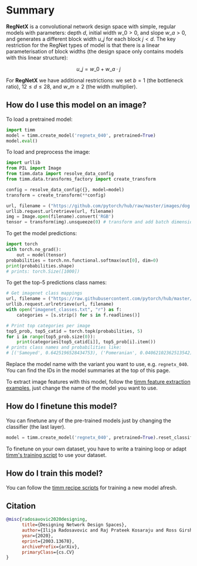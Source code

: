 # Summary

**RegNetX** is a convolutional network design space with simple, regular models with parameters: depth $d$, initial width $w\_{0} > 0$, and slope $w\_{a} > 0$, and generates a different block width $u\_{j}$ for each block $j < d$. The key restriction for the RegNet types of model is that there is a linear parameterisation of block widths (the design space only contains models with this linear structure):

$$ u\_{j} = w\_{0} + w\_{a}\cdot{j} $$

For **RegNetX** we have additional restrictions: we set $b = 1$ (the bottleneck ratio), $12 \leq d \leq 28$, and $w\_{m} \geq 2$ (the width multiplier).

## How do I use this model on an image?
To load a pretrained model:

```python
import timm
model = timm.create_model('regnetx_040', pretrained=True)
model.eval()
```

To load and preprocess the image:
```python 
import urllib
from PIL import Image
from timm.data import resolve_data_config
from timm.data.transforms_factory import create_transform

config = resolve_data_config({}, model=model)
transform = create_transform(**config)

url, filename = ("https://github.com/pytorch/hub/raw/master/images/dog.jpg", "dog.jpg")
urllib.request.urlretrieve(url, filename)
img = Image.open(filename).convert('RGB')
tensor = transform(img).unsqueeze(0) # transform and add batch dimension
```

To get the model predictions:
```python
import torch
with torch.no_grad():
    out = model(tensor)
probabilities = torch.nn.functional.softmax(out[0], dim=0)
print(probabilities.shape)
# prints: torch.Size([1000])
```

To get the top-5 predictions class names:
```python
# Get imagenet class mappings
url, filename = ("https://raw.githubusercontent.com/pytorch/hub/master/imagenet_classes.txt", "imagenet_classes.txt")
urllib.request.urlretrieve(url, filename) 
with open("imagenet_classes.txt", "r") as f:
    categories = [s.strip() for s in f.readlines()]

# Print top categories per image
top5_prob, top5_catid = torch.topk(probabilities, 5)
for i in range(top5_prob.size(0)):
    print(categories[top5_catid[i]], top5_prob[i].item())
# prints class names and probabilities like:
# [('Samoyed', 0.6425196528434753), ('Pomeranian', 0.04062102362513542), ('keeshond', 0.03186424449086189), ('white wolf', 0.01739676296710968), ('Eskimo dog', 0.011717947199940681)]
```

Replace the model name with the variant you want to use, e.g. `regnetx_040`. You can find the IDs in the model summaries at the top of this page.

To extract image features with this model, follow the [timm feature extraction examples](https://rwightman.github.io/pytorch-image-models/feature_extraction/), just change the name of the model you want to use.

## How do I finetune this model?
You can finetune any of the pre-trained models just by changing the classifier (the last layer).
```python
model = timm.create_model('regnetx_040', pretrained=True).reset_classifier(NUM_FINETUNE_CLASSES)
```
To finetune on your own dataset, you have to write a training loop or adapt [timm's training
script](https://github.com/rwightman/pytorch-image-models/blob/master/train.py) to use your dataset.

## How do I train this model?

You can follow the [timm recipe scripts](https://rwightman.github.io/pytorch-image-models/scripts/) for training a new model afresh.

## Citation

```BibTeX
@misc{radosavovic2020designing,
      title={Designing Network Design Spaces}, 
      author={Ilija Radosavovic and Raj Prateek Kosaraju and Ross Girshick and Kaiming He and Piotr Dollár},
      year={2020},
      eprint={2003.13678},
      archivePrefix={arXiv},
      primaryClass={cs.CV}
}
```

<!--
Models:
- Name: regnetx_040
  Metadata:
    FLOPs: 5095167744
    Epochs: 100
    Batch Size: 512
    Training Data:
    - ImageNet
    Training Techniques:
    - SGD with Momentum
    - Weight Decay
    Training Resources: 8x NVIDIA V100 GPUs
    Architecture:
    - 1x1 Convolution
    - Batch Normalization
    - Convolution
    - Dense Connections
    - Global Average Pooling
    - Grouped Convolution
    - ReLU
    File Size: 88844824
    Tasks:
    - Image Classification
    ID: regnetx_040
    Crop Pct: '0.875'
    Momentum: 0.9
    Image Size: '224'
    Weight Decay: 5.0e-05
    Interpolation: bicubic
  Code: https://github.com/rwightman/pytorch-image-models/blob/d8e69206be253892b2956341fea09fdebfaae4e3/timm/models/regnet.py#L373
  In Collection: RegNetX
- Name: regnetx_004
  Metadata:
    FLOPs: 510619136
    Epochs: 100
    Batch Size: 1024
    Training Data:
    - ImageNet
    Training Techniques:
    - SGD with Momentum
    - Weight Decay
    Training Resources: 8x NVIDIA V100 GPUs
    Architecture:
    - 1x1 Convolution
    - Batch Normalization
    - Convolution
    - Dense Connections
    - Global Average Pooling
    - Grouped Convolution
    - ReLU
    File Size: 20841309
    Tasks:
    - Image Classification
    ID: regnetx_004
    Crop Pct: '0.875'
    Momentum: 0.9
    Image Size: '224'
    Weight Decay: 5.0e-05
    Interpolation: bicubic
  Code: https://github.com/rwightman/pytorch-image-models/blob/d8e69206be253892b2956341fea09fdebfaae4e3/timm/models/regnet.py#L343
  In Collection: RegNetX
- Name: regnetx_006
  Metadata:
    FLOPs: 771659136
    Epochs: 100
    Batch Size: 1024
    Training Data:
    - ImageNet
    Training Techniques:
    - SGD with Momentum
    - Weight Decay
    Training Resources: 8x NVIDIA V100 GPUs
    Architecture:
    - 1x1 Convolution
    - Batch Normalization
    - Convolution
    - Dense Connections
    - Global Average Pooling
    - Grouped Convolution
    - ReLU
    File Size: 24965172
    Tasks:
    - Image Classification
    ID: regnetx_006
    Crop Pct: '0.875'
    Momentum: 0.9
    Image Size: '224'
    Weight Decay: 5.0e-05
    Interpolation: bicubic
  Code: https://github.com/rwightman/pytorch-image-models/blob/d8e69206be253892b2956341fea09fdebfaae4e3/timm/models/regnet.py#L349
  In Collection: RegNetX
- Name: regnetx_002
  Metadata:
    FLOPs: 255276032
    Epochs: 100
    Batch Size: 1024
    Training Data:
    - ImageNet
    Training Techniques:
    - SGD with Momentum
    - Weight Decay
    Training Resources: 8x NVIDIA V100 GPUs
    Architecture:
    - 1x1 Convolution
    - Batch Normalization
    - Convolution
    - Dense Connections
    - Global Average Pooling
    - Grouped Convolution
    - ReLU
    File Size: 10862199
    Tasks:
    - Image Classification
    ID: regnetx_002
    Crop Pct: '0.875'
    Momentum: 0.9
    Image Size: '224'
    Weight Decay: 5.0e-05
    Interpolation: bicubic
  Code: https://github.com/rwightman/pytorch-image-models/blob/d8e69206be253892b2956341fea09fdebfaae4e3/timm/models/regnet.py#L337
  In Collection: RegNetX
- Name: regnetx_008
  Metadata:
    FLOPs: 1027038208
    Epochs: 100
    Batch Size: 1024
    Training Data:
    - ImageNet
    Training Techniques:
    - SGD with Momentum
    - Weight Decay
    Training Resources: 8x NVIDIA V100 GPUs
    Architecture:
    - 1x1 Convolution
    - Batch Normalization
    - Convolution
    - Dense Connections
    - Global Average Pooling
    - Grouped Convolution
    - ReLU
    File Size: 29235944
    Tasks:
    - Image Classification
    ID: regnetx_008
    Crop Pct: '0.875'
    Momentum: 0.9
    Image Size: '224'
    Weight Decay: 5.0e-05
    Interpolation: bicubic
  Code: https://github.com/rwightman/pytorch-image-models/blob/d8e69206be253892b2956341fea09fdebfaae4e3/timm/models/regnet.py#L355
  In Collection: RegNetX
- Name: regnetx_016
  Metadata:
    FLOPs: 2059337856
    Epochs: 100
    Batch Size: 1024
    Training Data:
    - ImageNet
    Training Techniques:
    - SGD with Momentum
    - Weight Decay
    Training Resources: 8x NVIDIA V100 GPUs
    Architecture:
    - 1x1 Convolution
    - Batch Normalization
    - Convolution
    - Dense Connections
    - Global Average Pooling
    - Grouped Convolution
    - ReLU
    File Size: 36988158
    Tasks:
    - Image Classification
    ID: regnetx_016
    Crop Pct: '0.875'
    Momentum: 0.9
    Image Size: '224'
    Weight Decay: 5.0e-05
    Interpolation: bicubic
  Code: https://github.com/rwightman/pytorch-image-models/blob/d8e69206be253892b2956341fea09fdebfaae4e3/timm/models/regnet.py#L361
  In Collection: RegNetX
- Name: regnetx_032
  Metadata:
    FLOPs: 4082555904
    Epochs: 100
    Batch Size: 512
    Training Data:
    - ImageNet
    Training Techniques:
    - SGD with Momentum
    - Weight Decay
    Training Resources: 8x NVIDIA V100 GPUs
    Architecture:
    - 1x1 Convolution
    - Batch Normalization
    - Convolution
    - Dense Connections
    - Global Average Pooling
    - Grouped Convolution
    - ReLU
    File Size: 61509573
    Tasks:
    - Image Classification
    ID: regnetx_032
    Crop Pct: '0.875'
    Momentum: 0.9
    Image Size: '224'
    Weight Decay: 5.0e-05
    Interpolation: bicubic
  Code: https://github.com/rwightman/pytorch-image-models/blob/d8e69206be253892b2956341fea09fdebfaae4e3/timm/models/regnet.py#L367
  In Collection: RegNetX
- Name: regnetx_064
  Metadata:
    FLOPs: 8303405824
    Epochs: 100
    Batch Size: 512
    Training Data:
    - ImageNet
    Training Techniques:
    - SGD with Momentum
    - Weight Decay
    Training Resources: 8x NVIDIA V100 GPUs
    Architecture:
    - 1x1 Convolution
    - Batch Normalization
    - Convolution
    - Dense Connections
    - Global Average Pooling
    - Grouped Convolution
    - ReLU
    File Size: 105184854
    Tasks:
    - Image Classification
    ID: regnetx_064
    Crop Pct: '0.875'
    Momentum: 0.9
    Image Size: '224'
    Weight Decay: 5.0e-05
    Interpolation: bicubic
  Code: https://github.com/rwightman/pytorch-image-models/blob/d8e69206be253892b2956341fea09fdebfaae4e3/timm/models/regnet.py#L379
  In Collection: RegNetX
- Name: regnetx_080
  Metadata:
    FLOPs: 10276726784
    Epochs: 100
    Batch Size: 512
    Training Data:
    - ImageNet
    Training Techniques:
    - SGD with Momentum
    - Weight Decay
    Training Resources: 8x NVIDIA V100 GPUs
    Architecture:
    - 1x1 Convolution
    - Batch Normalization
    - Convolution
    - Dense Connections
    - Global Average Pooling
    - Grouped Convolution
    - ReLU
    File Size: 158720042
    Tasks:
    - Image Classification
    ID: regnetx_080
    Crop Pct: '0.875'
    Momentum: 0.9
    Image Size: '224'
    Weight Decay: 5.0e-05
    Interpolation: bicubic
  Code: https://github.com/rwightman/pytorch-image-models/blob/d8e69206be253892b2956341fea09fdebfaae4e3/timm/models/regnet.py#L385
  In Collection: RegNetX
- Name: regnetx_120
  Metadata:
    FLOPs: 15536378368
    Epochs: 100
    Batch Size: 512
    Training Data:
    - ImageNet
    Training Techniques:
    - SGD with Momentum
    - Weight Decay
    Training Resources: 8x NVIDIA V100 GPUs
    Architecture:
    - 1x1 Convolution
    - Batch Normalization
    - Convolution
    - Dense Connections
    - Global Average Pooling
    - Grouped Convolution
    - ReLU
    File Size: 184866342
    Tasks:
    - Image Classification
    ID: regnetx_120
    Crop Pct: '0.875'
    Momentum: 0.9
    Image Size: '224'
    Weight Decay: 5.0e-05
    Interpolation: bicubic
  Code: https://github.com/rwightman/pytorch-image-models/blob/d8e69206be253892b2956341fea09fdebfaae4e3/timm/models/regnet.py#L391
  In Collection: RegNetX
- Name: regnetx_160
  Metadata:
    FLOPs: 20491740672
    Epochs: 100
    Batch Size: 512
    Training Data:
    - ImageNet
    Training Techniques:
    - SGD with Momentum
    - Weight Decay
    Training Resources: 8x NVIDIA V100 GPUs
    Architecture:
    - 1x1 Convolution
    - Batch Normalization
    - Convolution
    - Dense Connections
    - Global Average Pooling
    - Grouped Convolution
    - ReLU
    File Size: 217623862
    Tasks:
    - Image Classification
    ID: regnetx_160
    Crop Pct: '0.875'
    Momentum: 0.9
    Image Size: '224'
    Weight Decay: 5.0e-05
    Interpolation: bicubic
  Code: https://github.com/rwightman/pytorch-image-models/blob/d8e69206be253892b2956341fea09fdebfaae4e3/timm/models/regnet.py#L397
  In Collection: RegNetX
- Name: regnetx_320
  Metadata:
    FLOPs: 40798958592
    Epochs: 100
    Batch Size: 256
    Training Data:
    - ImageNet
    Training Techniques:
    - SGD with Momentum
    - Weight Decay
    Training Resources: 8x NVIDIA V100 GPUs
    Architecture:
    - 1x1 Convolution
    - Batch Normalization
    - Convolution
    - Dense Connections
    - Global Average Pooling
    - Grouped Convolution
    - ReLU
    File Size: 431962133
    Tasks:
    - Image Classification
    ID: regnetx_320
    Crop Pct: '0.875'
    Momentum: 0.9
    Image Size: '224'
    Weight Decay: 5.0e-05
    Interpolation: bicubic
  Code: https://github.com/rwightman/pytorch-image-models/blob/d8e69206be253892b2956341fea09fdebfaae4e3/timm/models/regnet.py#L403
  In Collection: RegNetX
Collections:
- Name: RegNetX
  Paper:
    title: Designing Network Design Spaces
    url: https://papperswithcode.com//paper/designing-network-design-spaces
  type: model-index
Type: model-index
-->